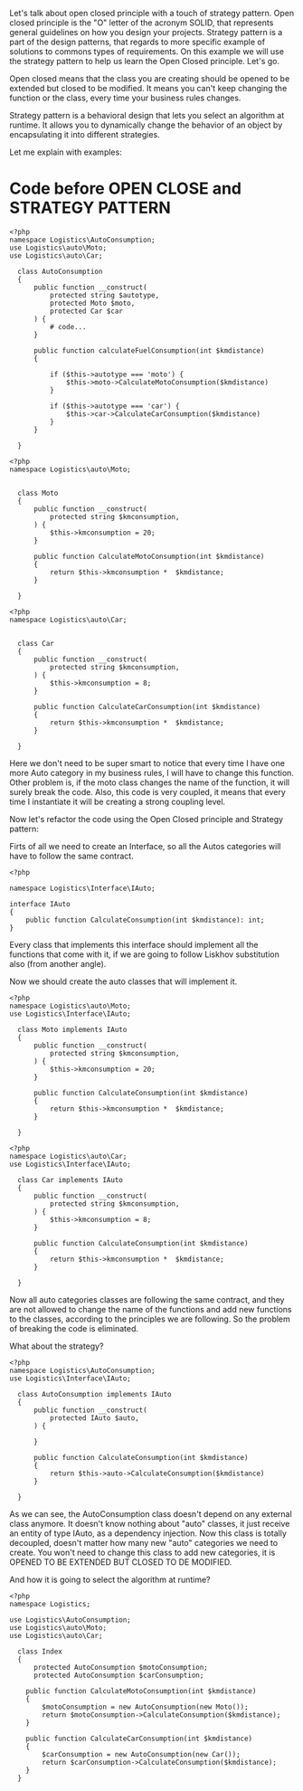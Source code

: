 Let's talk about open closed principle with a touch of strategy pattern.
Open closed principle is the "O" letter of the acronym SOLID, that represents general guidelines on how you design your projects.
Strategy pattern is a part of the design patterns, that regards to more specific example of solutions to commons types of requirements.
On this example we will use the strategy pattern to help us learn the Open Closed principle.
Let's go.

Open closed means that the class you are creating should be opened to be extended but closed to be modified.
It means you can't keep changing the function or the class, every time your business rules changes.

Strategy pattern is a behavioral design that lets you select an algorithm at runtime. 
It allows you to dynamically change the behavior of an object by encapsulating it into different strategies.

Let me explain with examples:
# Code before OPEN CLOSE and STRATEGY PATTERN
```
<?php 
namespace Logistics\AutoConsumption;
use Logistics\auto\Moto;
use Logistics\auto\Car;

  class AutoConsumption
  {
      public function __construct(
          protected string $autotype,
          protected Moto $moto,
          protected Car $car
      ) {
          # code...
      }
  
      public function calculateFuelConsumption(int $kmdistance)
      {
  
          if ($this->autotype === 'moto') {
              $this->moto->CalculateMotoConsumption($kmdistance)
          }
  
          if ($this->autotype === 'car') {
              $this->car->CalculateCarConsumption($kmdistance)
          }
      }
  
  }
```

```
<?php 
namespace Logistics\auto\Moto;


  class Moto
  {
      public function __construct(
          protected string $kmconsumption,
      ) {
          $this->kmconsumption = 20;
      }
  
      public function CalculateMotoConsumption(int $kmdistance)
      {
          return $this->kmconsumption *  $kmdistance;
      }
  
  }
```

```
<?php 
namespace Logistics\auto\Car;


  class Car
  {
      public function __construct(
          protected string $kmconsumption,
      ) {
          $this->kmconsumption = 8;
      }
  
      public function CalculateCarConsumption(int $kmdistance)
      {
          return $this->kmconsumption *  $kmdistance;
      }
  
  }
```

Here we don't need to be super smart to notice that every time I have one more Auto category in my business rules, I will have to change this function.
Other problem is, if the moto class changes the name of the function, it will surely break the code.
Also, this code is very coupled, it means that every time I instantiate it will be creating a strong coupling level.

Now let's refactor the code using the Open Closed principle and Strategy pattern:

Firts of all we need to create an Interface, so all the Autos categories will have to follow the same contract.

```
<?php

namespace Logistics\Interface\IAuto;

interface IAuto
{
    public function CalculateConsumption(int $kmdistance): int;
}
```

Every class that implements this interface should implement all the functions that come with it, if we are going to follow Liskhov substitution also (from another angle).

Now we should create the auto classes that will implement it.

```
<?php 
namespace Logistics\auto\Moto;
use Logistics\Interface\IAuto;

  class Moto implements IAuto
  {
      public function __construct(
          protected string $kmconsumption,
      ) {
          $this->kmconsumption = 20;
      }
  
      public function CalculateConsumption(int $kmdistance)
      {
          return $this->kmconsumption *  $kmdistance;
      }
  
  }
```

```
<?php 
namespace Logistics\auto\Car;
use Logistics\Interface\IAuto;

  class Car implements IAuto
  {
      public function __construct(
          protected string $kmconsumption,
      ) {
          $this->kmconsumption = 8;
      }
  
      public function CalculateConsumption(int $kmdistance)
      {
          return $this->kmconsumption *  $kmdistance;
      }
  
  }
```
Now all auto categories classes are following the same contract, and they are not allowed to change the name of the functions and add new functions to the classes, according to the principles we are following.
So the problem of breaking the code is eliminated.

What about the strategy?

```
<?php 
namespace Logistics\AutoConsumption;
use Logistics\Interface\IAuto;

  class AutoConsumption implements IAuto
  {
      public function __construct(
          protected IAuto $auto,
      ) {

      }
  
      public function CalculateConsumption(int $kmdistance)
      {
          return $this->auto->CalculateConsumption($kmdistance)
      }
  
  }
```
As we can see, the AutoConsumption class doesn't depend on any external class anymore. It doesn't know nothing about "auto" classes, it just receive an entity of type IAuto, as a dependency injection.
Now this class is totally decoupled, doesn't matter how many new "auto" categories we need to create.
You won't need to change this class to add new categories, it is OPENED TO BE EXTENDED BUT CLOSED TO DE MODIFIED.

And how it is going to select the algorithm at runtime?
```
<?php
namespace Logistics;

use Logistics\AutoConsumption;
use Logistics\auto\Moto;
use Logistics\auto\Car;

  class Index
  {
      protected AutoConsumption $motoConsumption;
      protected AutoConsumption $carConsumption;
  
    public function CalculateMotoConsumption(int $kmdistance)
    {
        $motoConsumption = new AutoConsumption(new Moto());
        return $motoConsumption->CalculateConsumption($kmdistance);
    }

    public function CalculateCarConsumption(int $kmdistance)
    {
        $carConsumption = new AutoConsumption(new Car());
        return $carConsumption->CalculateConsumption($kmdistance);
    }
  }
```

